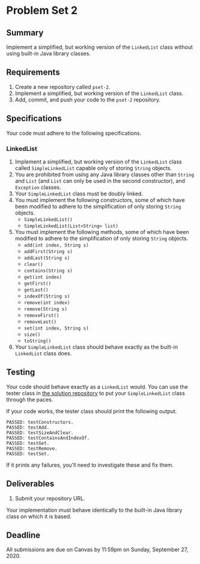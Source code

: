 # Problem Set 2

## **Summary**

Implement a simplified, but working version of the `LinkedList` class without using built-in Java library classes.

## Requirements

1. Create a new repository called `pset-2`.
2. Implement a simplified, but working version of the `LinkedList` class.
3. Add, commit, and push your code to the `pset-2` repository.

## Specifications

Your code must adhere to the following specifications.

### LinkedList

1. Implement a simplified, but working version of the `LinkedList` class called `SimpleLinkedList` capable only of storing `String` objects.
2. You are prohibited from using any Java library classes other than `String` and `List` \(and `List` can only be used in the second constructor\), and `Exception` classes.
3. Your `SimpleLinkedList` class must be doubly linked.
4. You must implement the following constructors, some of which have been modified to adhere to the simplification of only storing `String` objects.
   * `SimpleLinkedList()`
   * `SimpleLinkedList(List<String> list)`
5. You must implement the following methods, some of which have been modified to adhere to the simplification of only storing `String` objects.
   * `add(int index, String s)`
   * `addFirst(String s)`
   * `addLast(String s)`
   * `clear()`
   * `contains(String s)`
   * `get(int index)`
   * `getFirst()`
   * `getLast()`
   * `indexOf(String s)`
   * `remove(int index)`
   * `remove(String s)`
   * `removeFirst()`
   * `removeLast()`
   * `set(int index, String s)`
   * `size()`
   * `toString()`
6. Your `SimpleLinkedList` class should behave exactly as the built-in `LinkedList` class does.

## Testing

Your code should behave exactly as a `LinkedList` would. You can use the tester class in [the solution repository](https://github.com/ucvts/pset-2-solution-5106) to put your `SimpleLinkedList` class through the paces.

If your code works, the tester class should print the following output.

```text
PASSED: testConstructors.
PASSED: testAdd.
PASSED: testSizeAndClear.
PASSED: testContainsAndIndexOf.
PASSED: testGet.
PASSED: testRemove.
PASSED: testSet.
```

If it prints any failures, you'll need to investigate these and fix them.

## Deliverables

1. Submit your repository URL.

Your implementation must behave identically to the built-in Java library class on which it is based.

## Deadline

All submissions are due on Canvas by 11:59pm on Sunday, September 27, 2020.

